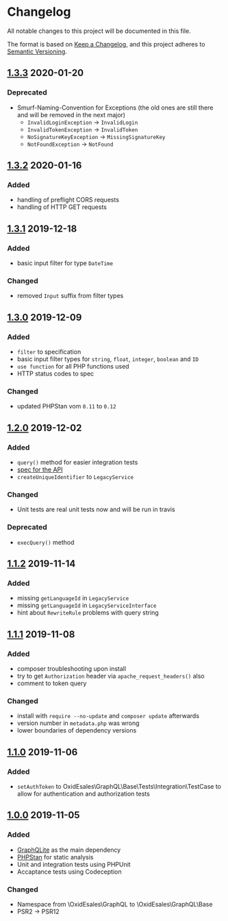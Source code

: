 # Changelog
All notable changes to this project will be documented in this file.

The format is based on [Keep a Changelog](https://keepachangelog.com/en/1.0.0/),
and this project adheres to [Semantic Versioning](https://semver.org/spec/v2.0.0.html).

## [1.3.3] 2020-01-20

### Deprecated
- Smurf-Naming-Convention for Exceptions (the old ones are still there and will be removed in the next major)
    - `InvalidLoginException` -> `InvalidLogin`
    - `InvalidTokenException` -> `InvalidToken`
    - `NoSignatureKeyException` -> `MissingSignatureKey`
    - `NotFoundException` -> `NotFound`

## [1.3.2] 2020-01-16

### Added
- handling of preflight CORS requests
- handling of HTTP GET requests

## [1.3.1] 2019-12-18

### Added
- basic input filter for type `DateTime`

### Changed
- removed `Input` suffix from filter types

## [1.3.0] 2019-12-09

### Added
- `filter` to specification
- basic input filter types for `string`, `float`, `integer`, `boolean` and `ID`
- `use function` for all PHP functions used
- HTTP status codes to spec

### Changed
- updated PHPStan vom `0.11` to `0.12`

## [1.2.0] 2019-12-02

### Added
- `query()` method for easier integration tests
- [spec for the API](docs/SPECIFICATION.md)
- `createUniqueIdentifier` to `LegacyService`

### Changed
- Unit tests are real unit tests now and will be run in travis

### Deprecated
- `execQuery()` method

## [1.1.2] 2019-11-14

### Added
- missing `getLanguageId` in `LegacyService`
- missing `getLanguageId` in `LegacyServiceInterface`
- hint about `RewriteRule` problems with query string

## [1.1.1] 2019-11-08

### Added
- composer troubleshooting upon install
- try to get `Authorization` header via `apache_request_headers()` also
- comment to token query

### Changed
- install with `require --no-update` and `composer update` afterwards
- version number in `metadata.php` was wrong
- lower boundaries of dependency versions

## [1.1.0] 2019-11-06

### Added
- `setAuthToken` to OxidEsales\GraphQL\Base\Tests\Integration\TestCase to allow for
  authentication and authorization tests

## [1.0.0] 2019-11-05

### Added
- [GraphQLite](https://github.com/thecodingmachine/graphqlite) as the main dependency
- [PHPStan](https://github.com/phpstan/phpstan) for static analysis
- Unit and integration tests using PHPUnit
- Accaptance tests using Codeception

### Changed
- Namespace from \OxidEsales\GraphQL to \OxidEsales\GraphQL\Base
- PSR2 -> PSR12

[1.3.3]: https://github.com/OXID-eSales/graphql-base-module/compare/v1.3.2...v1.3.3
[1.3.2]: https://github.com/OXID-eSales/graphql-base-module/compare/v1.3.1...v1.3.2
[1.3.1]: https://github.com/OXID-eSales/graphql-base-module/compare/v1.3.0...v1.3.1
[1.3.0]: https://github.com/OXID-eSales/graphql-base-module/compare/v1.2.0...v1.3.0
[1.2.0]: https://github.com/OXID-eSales/graphql-base-module/compare/v1.1.2...v1.2.0
[1.1.2]: https://github.com/OXID-eSales/graphql-base-module/compare/v1.1.1...v1.1.2
[1.1.1]: https://github.com/OXID-eSales/graphql-base-module/compare/v1.1.0...v1.1.1
[1.1.0]: https://github.com/OXID-eSales/graphql-base-module/compare/v1.0.0...v1.1.0
[1.0.0]: https://github.com/OXID-eSales/graphql-base-module/compare/v0.1.0...v1.0.0
[0.1.0]: https://github.com/OXID-eSales/graphql-base-module/releases/tag/v0.1.0
